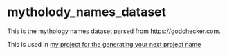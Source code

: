 # mytholody_names_dataset
This is the mythology names dataset parsed from https://godchecker.com.

This is used in [my project for the generating your next project name](https://github.com/repushko/newprojectname.dev)
